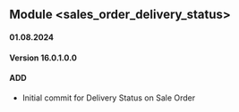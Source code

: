 ## Module <sales_order_delivery_status>

#### 01.08.2024
#### Version 16.0.1.0.0
#### ADD

- Initial commit for Delivery Status on Sale Order

